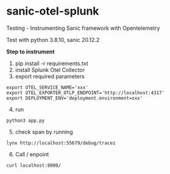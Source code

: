 # sanic-otel-splunk
Testing - Instrumenting Sanic framework with Opentelemetry

Test with python 3.8.10, sanic 20.12.2

**Step to instrument**
1. pip install -r requirements.txt
2. install Splunk Otel Collector
3. export required parameters
```
export OTEL_SERVICE_NAME='xxx'
export OTEL_EXPORTER_OTLP_ENDPOINT='http://localhost:4317'
export DEPLOYMENT_ENV='deployment.environment=xxx'
```
4. run 
```
python3 app.py
```
5. check span by running 
```
lynx http://localhost:55679/debug/tracez
```
6. Call / enpoint
```
curl localhost:8000/
```
